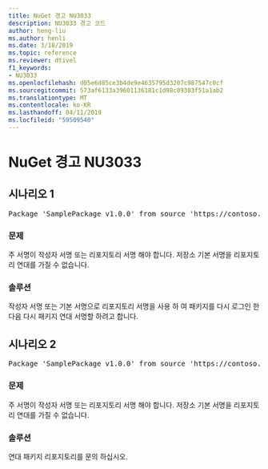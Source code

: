 ```yaml
---
title: NuGet 경고 NU3033
description: NU3033 경고 코드
author: heng-liu
ms.author: henli
ms.date: 3/18/2019
ms.topic: reference
ms.reviewer: dtivel
f1_keywords:
- NU3033
ms.openlocfilehash: d05e6d85ce3b4de9e4635795d3207c987547c0cf
ms.sourcegitcommit: 573af6133a39601136181c1d98c09303f51a1ab2
ms.translationtype: MT
ms.contentlocale: ko-KR
ms.lasthandoff: 04/11/2019
ms.locfileid: "59509540"
---
```

# <a name="nuget-warning-nu3033"></a>NuGet 경고 NU3033

## <a name="scenario-1"></a>시나리오 1

<pre>Package 'SamplePackage v1.0.0' from source 'https://contoso.com/index.json': A repository primary signature must not have a repository countersignature.</pre>

### <a name="issue"></a>문제

주 서명이 작성자 서명 또는 리포지토리 서명 해야 합니다. 저장소 기본 서명을 리포지토리 연대를 가질 수 없습니다.

### <a name="solution"></a>솔루션

작성자 서명 또는 기본 서명으로 리포지토리 서명을 사용 하 여 패키지를 다시 로그인 한 다음 다시 패키지 연대 서명할 하려고 합니다.



## <a name="scenario-2"></a>시나리오 2

<pre>Package 'SamplePackage v1.0.0' from source 'https://contoso.com/index.json': A repository primary signature must not have a repository countersignature.</pre>

### <a name="issue"></a>문제

주 서명이 작성자 서명 또는 리포지토리 서명 해야 합니다. 저장소 기본 서명을 리포지토리 연대를 가질 수 없습니다.

### <a name="solution"></a>솔루션

연대 패키지 리포지토리를 문의 하십시오.